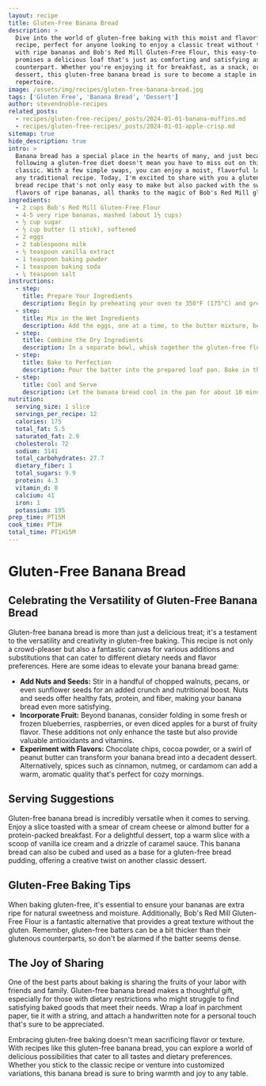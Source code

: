 ```yaml
---
layout: recipe
title: Gluten-Free Banana Bread
description: >
  Dive into the world of gluten-free baking with this moist and flavorful banana bread
  recipe, perfect for anyone looking to enjoy a classic treat without the gluten. Made
  with ripe bananas and Bob's Red Mill Gluten-Free Flour, this easy-to-follow recipe
  promises a delicious loaf that's just as comforting and satisfying as its traditional
  counterpart. Whether you're enjoying it for breakfast, as a snack, or as a sweet
  dessert, this gluten-free banana bread is sure to become a staple in your baking
  repertoire.
image: /assets/img/recipes/gluten-free-banana-bread.jpg
tags: ['Gluten Free', 'Banana Bread', 'Dessert']
author: stevendnoble-recipes
related_posts:
  - recipes/gluten-free-recipes/_posts/2024-01-01-banana-muffins.md
  - recipes/gluten-free-recipes/_posts/2024-01-01-apple-crisp.md
sitemap: true
hide_description: true
intro: >
  Banana bread has a special place in the hearts of many, and just because you're
  following a gluten-free diet doesn't mean you have to miss out on this comforting
  classic. With a few simple swaps, you can enjoy a moist, flavorful loaf that rivals
  any traditional recipe. Today, I'm excited to share with you a gluten-free banana
  bread recipe that's not only easy to make but also packed with the sweet, comforting
  flavors of ripe bananas, all thanks to the magic of Bob's Red Mill gluten-free flour.
ingredients:
  - 2 cups Bob's Red Mill Gluten-Free Flour
  - 4-5 very ripe bananas, mashed (about 1½ cups)
  - ½ cup sugar
  - ½ cup butter (1 stick), softened
  - 2 eggs
  - 2 tablespoons milk
  - ½ teaspoon vanilla extract
  - 1 teaspoon baking powder
  - 1 teaspoon baking soda
  - ¼ teaspoon salt
instructions:
  - step:
    title: Prepare Your Ingredients
    description: Begin by preheating your oven to 350°F (175°C) and greasing a 9x5 inch loaf pan. In a large mixing bowl, cream together the softened butter and sugar until light and fluffy.
  - step:
    title: Mix in the Wet Ingredients
    description: Add the eggs, one at a time, to the butter mixture, beating well after each addition. Stir in the mashed bananas, milk, and vanilla extract, mixing until well combined.
  - step:
    title: Combine the Dry Ingredients
    description: In a separate bowl, whisk together the gluten-free flour, baking powder, baking soda, and salt. Gradually add the dry ingredients to the banana mixture, stirring just until the batter is evenly moistened.
  - step:
    title: Bake to Perfection
    description: Pour the batter into the prepared loaf pan. Bake in the preheated oven for 50-60 minutes, or until a toothpick inserted into the center of the loaf comes out clean.
  - step:
    title: Cool and Serve
    description: Let the banana bread cool in the pan for about 10 minutes, then transfer it to a wire rack to cool completely. Slice and serve as is, or with a spread of butter or a drizzle of honey for extra indulgence.
nutrition:
  serving_size: 1 slice
  servings_per_recipe: 12
  calories: 175
  total_fat: 5.5
  saturated_fat: 2.9
  cholesterol: 72
  sodium: 3141
  total_carbohydrates: 27.7
  dietary_fiber: 1
  total_sugars: 9.9
  protein: 4.3
  vitamin_d: 8
  calcium: 41
  iron: 1
  potassium: 195
prep_time: PT15M
cook_time: PT1H
total_time: PT1H15M
---
```


# Gluten-Free Banana Bread

## Celebrating the Versatility of Gluten-Free Banana Bread

Gluten-free banana bread is more than just a delicious treat; it's a testament to the versatility and creativity in gluten-free baking. This recipe is not only a crowd-pleaser but also a fantastic canvas for various additions and substitutions that can cater to different dietary needs and flavor preferences. Here are some ideas to elevate your banana bread game:

* **Add Nuts and Seeds:** Stir in a handful of chopped walnuts, pecans, or even sunflower seeds for an added crunch and nutritional boost. Nuts and seeds offer healthy fats, protein, and fiber, making your banana bread even more satisfying.
* **Incorporate Fruit:** Beyond bananas, consider folding in some fresh or frozen blueberries, raspberries, or even diced apples for a burst of fruity flavor. These additions not only enhance the taste but also provide valuable antioxidants and vitamins.
* **Experiment with Flavors:** Chocolate chips, cocoa powder, or a swirl of peanut butter can transform your banana bread into a decadent dessert. Alternatively, spices such as cinnamon, nutmeg, or cardamom can add a warm, aromatic quality that's perfect for cozy mornings.

## Serving Suggestions

Gluten-free banana bread is incredibly versatile when it comes to serving. Enjoy a slice toasted with a smear of cream cheese or almond butter for a protein-packed breakfast. For a delightful dessert, top a warm slice with a scoop of vanilla ice cream and a drizzle of caramel sauce. This banana bread can also be cubed and used as a base for a gluten-free bread pudding, offering a creative twist on another classic dessert.

## Gluten-Free Baking Tips

When baking gluten-free, it's essential to ensure your bananas are extra ripe for natural sweetness and moisture. Additionally, Bob's Red Mill Gluten-Free Flour is a fantastic alternative that provides a great texture without the gluten. Remember, gluten-free batters can be a bit thicker than their glutenous counterparts, so don't be alarmed if the batter seems dense.

## The Joy of Sharing

One of the best parts about baking is sharing the fruits of your labor with friends and family. Gluten-free banana bread makes a thoughtful gift, especially for those with dietary restrictions who might struggle to find satisfying baked goods that meet their needs. Wrap a loaf in parchment paper, tie it with a string, and attach a handwritten note for a personal touch that's sure to be appreciated.

Embracing gluten-free baking doesn't mean sacrificing flavor or texture. With recipes like this gluten-free banana bread, you can explore a world of delicious possibilities that cater to all tastes and dietary preferences. Whether you stick to the classic recipe or venture into customized variations, this banana bread is sure to bring warmth and joy to any table.
